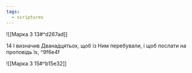 ```yaml
---
tags:
  - scriptures
---
```


![[Марка 3 13#^d267ad]]

14 І визначив Дванадцятьох, щоб із Ним перебували, і щоб послати на проповідь їх, ^9f6e4f

![[Марка 3 15#^b15e32]]
